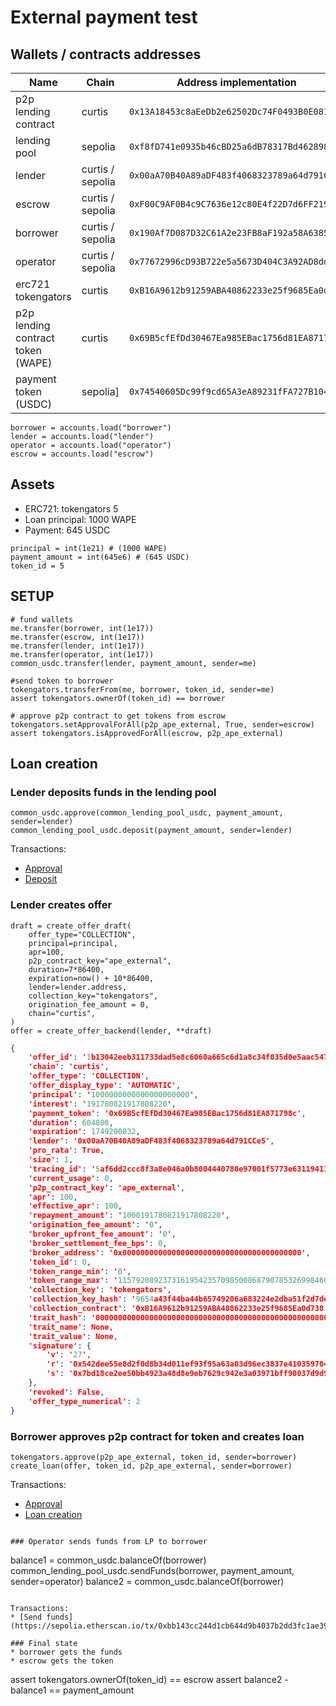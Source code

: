# External payment test


## Wallets / contracts addresses


| **Name**                          | **Chain**        | **Address implementation**                   |
| ---                               | ---              | ---                                          |
| p2p lending contract              | curtis           | `0x13A18453c8aEeDb2e62502Dc74F0493B0E081C9C` |
| lending pool                      | sepolia          | `0xf8fD741e0935b46cBD25a6dB78317Bd462898BA3` |
| lender                            | curtis / sepolia | `0x00aA70B40A89aDF483f4068323789a64d791CCe5` |
| escrow                            | curtis / sepolia | `0xF00C9AF0B4c9C7636e12c80E4f22D7d6FF219475` |
| borrower                          | curtis / sepolia | `0x190Af7D087D32C61A2e23FB8aF192a58A6385DD1` |
| operator                          | curtis / sepolia | `0x77672996cD93B722e5a5673D404C3A92AD8dd1Fd` |
| erc721 tokengators                | curtis           | `0xB16A9612b91259ABA40862233e25f9685Ea0d738` |
| p2p lending contract token (WAPE) | curtis           | `0x69B5cfEfDd30467Ea985EBac1756d81EA871798c` |
| payment token (USDC)              | sepolia]         | `0x74540605Dc99f9cd65A3eA89231fFA727B1049E2` |


```
borrower = accounts.load("borrower")
lender = accounts.load("lender")
operator = accounts.load("operator")
escrow = accounts.load("escrow")
```

## Assets

* ERC721: tokengators 5
* Loan principal: 1000 WAPE
* Payment: 645 USDC

```
principal = int(1e21) # (1000 WAPE)
payment_amount = int(645e6) # (645 USDC)
token_id = 5
```

## SETUP

```
# fund wallets
me.transfer(borrower, int(1e17))
me.transfer(escrow, int(1e17))
me.transfer(lender, int(1e17))
me.transfer(operator, int(1e17))
common_usdc.transfer(lender, payment_amount, sender=me)

#send token to borrower
tokengators.transferFrom(me, borrower, token_id, sender=me)
assert tokengators.ownerOf(token_id) == borrower

# approve p2p contract to get tokens from escrow
tokengators.setApprovalForAll(p2p_ape_external, True, sender=escrow)
assert tokengators.isApprovedForAll(escrow, p2p_ape_external)
```


## Loan creation

### Lender deposits funds in the lending pool

```
common_usdc.approve(common_lending_pool_usdc, payment_amount, sender=lender)
common_lending_pool_usdc.deposit(payment_amount, sender=lender)
```

Transactions:
* [Approval](https://sepolia.etherscan.io/tx/0x4e9a905f766f46d0946cedcf373d4c0ec140dce96493b5d8aa0e109e01f0977b)
* [Deposit](https://sepolia.etherscan.io/tx/0xe14d208b7edd1be8f72df7a77bbec90d5130073c703afe24fc5a0a42d278c8a7)

### Lender creates offer

```
draft = create_offer_draft(
    offer_type="COLLECTION",
    principal=principal,
    apr=100,
    p2p_contract_key="ape_external",
    duration=7*86400,
    expiration=now() + 10*86400,
    lender=lender.address,
    collection_key="tokengators",
    origination_fee_amount = 0,
    chain="curtis",
)
offer = create_offer_backend(lender, **draft)
```

```json
{
    'offer_id': '1b13042eeb311733dad5e8c6060a665c6d1a8c34f035d0e5aac5472366255c00',
    'chain': 'curtis',
    'offer_type': 'COLLECTION',
    'offer_display_type': 'AUTOMATIC',
    'principal': '1000000000000000000000',
    'interest': '191780821917808220',
    'payment_token': '0x69B5cfEfDd30467Ea985EBac1756d81EA871798c',
    'duration': 604800,
    'expiration': 1749200832,
    'lender': '0x00aA70B40A89aDF483f4068323789a64d791CCe5',
    'pro_rata': True,
    'size': 1,
    'tracing_id': '5af6dd2ccc8f3a8e046a0b8004440780e97001f5773e631194112f6d33a6561f',
    'current_usage': 0,
    'p2p_contract_key': 'ape_external',
    'apr': 100,
    'effective_apr': 100,
    'repayment_amount': '1000191780821917808220',
    'origination_fee_amount': '0',
    'broker_upfront_fee_amount': '0',
    'broker_settlement_fee_bps': 0,
    'broker_address': '0x0000000000000000000000000000000000000000',
    'token_id': 0,
    'token_range_min': '0',
    'token_range_max': '115792089237316195423570985008687907853269984665640564039457584007913129639935',
    'collection_key': 'tokengators',
    'collection_key_hash': '9654a43f44ba44b65749206a683224e2dba51f2d7de9cd5215970326a08304b0',
    'collection_contract': '0xB16A9612b91259ABA40862233e25f9685Ea0d738',
    'trait_hash': '0000000000000000000000000000000000000000000000000000000000000000',
    'trait_name': None,
    'trait_value': None,
    'signature': {
        'v': '27',
        'r': '0x542dee55e8d2f0d8b34d011ef93f95a63a03d96ec3837e410359704c9ceac22a',
        's': '0x7bd18ce2ee50bb4923a48d8e9eb7629c942e3a03971bff90037d9d9d70d320be'
    },
    'revoked': False,
    'offer_type_numerical': 2
}
```

### Borrower approves p2p contract for token and creates loan

```
tokengators.approve(p2p_ape_external, token_id, sender=borrower)
create_loan(offer, token_id, p2p_ape_external, sender=borrower)
```

Transactions:
* [Approval](https://curtis.explorer.caldera.xyz/tx/0x7a4ca81d1998523e200bb86393d8e42415e0a0570cbc505b0d6fd02c144c62cf)
* [Loan creation](https://curtis.explorer.caldera.xyz/tx/0x6b74d14206ac7e807c8d17dcec79f1972ac068ec891648c36589df184a03024e)


```

### Operator sends funds from LP to borrower

```
balance1 = common_usdc.balanceOf(borrower)
common_lending_pool_usdc.sendFunds(borrower, payment_amount, sender=operator)
balance2 = common_usdc.balanceOf(borrower)
```

Transactions:
* [Send funds](https://sepolia.etherscan.io/tx/0xbb143cc244d1cb644d9b4037b2dd3fc1ae39b2c1a047f328c98c8e475ab24ff7)

### Final state
* borrower gets the funds
* escrow gets the token

```
assert tokengators.ownerOf(token_id) == escrow
assert balance2 - balance1 == payment_amount
```
